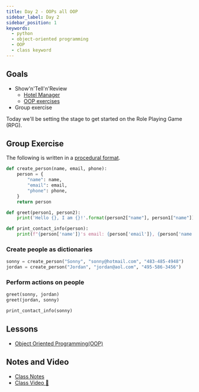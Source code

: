 ```yaml
---
title: Day 2 - OOPs all OOP
sidebar_label: Day 2
sidebar_position: 1
keywords:
  - python
  - object-oriented programming
  - OOP
  - class keyword
---
```


## Goals

- Show'n'Tell'n'Review
  - [Hotel Manager](/docs/exercises/python-hotel-manager/)
  - [OOP exercises](/docs/exercises/python-oop/)
- Group exercise

Today we'll be setting the stage to get started on the Role Playing Game (RPG).

## Group Exercise

The following is written in a [procedural format](./RESOURCES#beyond-oop).

```py
def create_person(name, email, phone):
    person = {
        "name": name,
        "email": email,
        "phone": phone,
    }
    return person

def greet(person1, person2):
    print('Hello {}, I am {}!'.format(person2["name"], person1["name"]))

def print_contact_info(person):
    print(f"{person['name']}'s email: {person['email']}, {person['name']}'s phone number: {person['phone']}")
```

### Create people as dictionaries

```py
sonny = create_person("Sonny", "sonny@hotmail.com", "483-485-4948")
jordan = create_person("Jordan", "jordan@aol.com", "495-586-3456")
```

### Perform actions on people

```py
greet(sonny, jordan)
greet(jordan, sonny)

print_contact_info(sonny)
```

## Lessons

- [Object Oriented Programming(OOP)](/docs/lessons/solving-problems-using-code-python/python-oop)

## Notes and Video

- [Class Notes](https://docs.google.com/document/d/1DwuyUzK2FbYC4pkxM24_AZ0TnR5CzlnSwy2GQRMsXuM/edit?usp=drive_link)
- [Class Video :movie_camera:](https://drive.google.com/file/d/1R1nu5y6-zn-7K0XCGfHmoFcykuOgBTGN/view?usp=drive_link)
